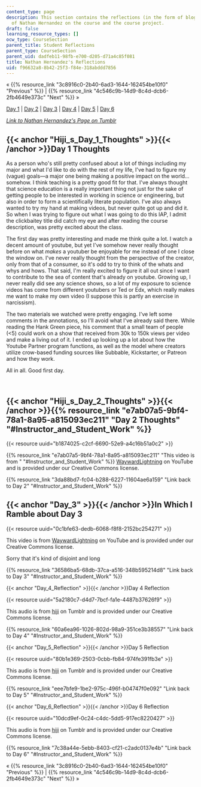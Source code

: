 ```yaml
---
content_type: page
description: This section contains the reflections (in the form of blogs and vlogs)
  of Nathan Hernandez on the course and the course project.
draft: false
learning_resource_types: []
ocw_type: CourseSection
parent_title: Student Reflections
parent_type: CourseSection
parent_uid: dadfeb11-98fb-e700-d205-d71a4c85f081
title: Nathan Hernandez's Reflections
uid: f96632a8-8b42-25f3-f84e-318abddd7856
---
```

« {{% resource_link "3c8916c0-2b40-6ad3-1644-162454be10f0" "Previous" %}} | {{% resource_link "4c546c9b-14d9-8c4d-dcb6-2fb4649e373c" "Next" %}} »

[Day 1](#Hiji_s_Day_1_Thoughts) | [Day 2](#Hiji_s_Day_2_Thoughts) | [Day 3](#Day_3) | [Day 4](#Day_4_Reflection) | [Day 5](#Day_5_Reflection) | [Day 6](#Day_6_Reflection)

[*Link to* *Nathan Hernandez's Page on Tumblr*](http://mit219.tumblr.com/tagged/hiji)

## {{< anchor "Hiji_s_Day_1_Thoughts" >}}{{< /anchor >}}Day 1 Thoughts

As a person who's still pretty confused about a lot of things including my major and what I'd like to do with the rest of my life, I've had to figure my (vague) goals—a major one being making a positive impact on the world…somehow. I think teaching is a pretty good fit for that. I've always thought that science education is a really important thing not just for the sake of getting people to be interested in working in science or engineering, but also in order to form a scientifically literate population. I've also always wanted to try my hand at making videos, but never quite got up and did it. So when I was trying to figure out what I was going to do this IAP, I admit the clickbaitey title did catch my eye and after reading the course description, was pretty excited about the class.

The first day was pretty interesting and made me think quite a lot. I watch a decent amount of youtube, but yet I've somehow never really thought before on what *makes* a youtuber be enjoyable for me instead of one I close the window on. I've never really thought from the perspective of the creator, only from that of a consumer, so it's odd to try to think of the whats and whys and hows. That said, I'm really excited to figure it all out since I want to contribute to the sea of content that's already on youtube. Growing up, I never really did see any science shows, so a lot of my exposure to science videos has come from different youtubers or Ted or Edx, which really makes me want to make my own video (I suppose this is partly an exercise in narcissism).

The two materials we watched were pretty engaging. I've left some comments in the annotations, so I'll avoid what I've already said there. While reading the Hank Green piece, his comment that a small team of people (\<5) could work on a show that received from 30k to 150k views per video and make a living out of it. I ended up looking up a lot about how the Youtube Partner program functions, as well as the model where creators utilize crow-based funding sources like Subbable, Kickstarter, or Patreon and how they work.

All in all. Good first day.

 

## {{< anchor "Hiji_s_Day_2_Thoughts" >}}{{< /anchor >}}{{% resource_link "e7ab07a5-9bf4-78a1-8a95-a815093ec211" "Day 2 Thoughts" "#Instructor_and_Student_Work" %}}

{{< resource uuid="b1874025-c2cf-6690-52e9-a4c16b51a0c2" >}}

{{% resource_link "e7ab07a5-9bf4-78a1-8a95-a815093ec211" "This video is from " "#Instructor_and_Student_Work" %}} [WaywardLightning](https://www.youtube.com/channel/UC1vNk_LtxsFjmerk7_M7HJg) on YouTube and is provided under our Creative Commons license.

{{% resource_link "3da88bd7-fc04-b288-6227-11604ae6a159" "Link back to Day 2" "#Instructor_and_Student_Work" %}}

## {{< anchor "Day_3" >}}{{< /anchor >}}In Which I Ramble about Day 3

{{< resource uuid="0c1bfe63-dedb-6068-f8f8-2152bc254271" >}}

This video is from [WaywardLightning](https://www.youtube.com/channel/UC1vNk_LtxsFjmerk7_M7HJg) on YouTube and is provided under our Creative Commons license.

Sorry that it's kind of disjoint and long

{{% resource_link "36586ba5-68db-37ca-a516-348b595214d8" "Link back to Day 3" "#Instructor_and_Student_Work" %}}

{{< anchor "Day_4_Reflection" >}}{{< /anchor >}}Day 4 Reflection

{{< resource uuid="5a2180c7-d4d7-7bcf-fa1e-4487b37626f9" >}}

This audio is from [hiji](http://mit219.tumblr.com/tagged/hiji) on Tumblr and is provided under our Creative Commons license.

{{% resource_link "60a6ea96-1026-802d-98a9-351ce3b38557" "Link back to Day 4" "#Instructor_and_Student_Work" %}}

{{< anchor "Day_5_Reflection" >}}{{< /anchor >}}Day 5 Reflection

{{< resource uuid="80b1e369-2503-0cbb-fb84-974fe391fb3e" >}}

This audio is from [hiji](http://mit219.tumblr.com/tagged/hiji) on Tumblr and is provided under our Creative Commons license.

{{% resource_link "eee7bfe9-1be2-975c-496f-b04747f0e092" "Link back to Day 5" "#Instructor_and_Student_Work" %}}

{{< anchor "Day_6_Reflection" >}}{{< /anchor >}}Day 6 Reflection

{{< resource uuid="10dcd9ef-0c24-c4dc-5dd5-917ec8220427" >}}

This audio is from [hiji](http://mit219.tumblr.com/tagged/hiji) on Tumblr and is provided under our Creative Commons license.

{{% resource_link "7c38a44e-5ebb-8403-cf21-c2adc0137e4b" "Link back to Day 6" "#Instructor_and_Student_Work" %}}

« {{% resource_link "3c8916c0-2b40-6ad3-1644-162454be10f0" "Previous" %}} | {{% resource_link "4c546c9b-14d9-8c4d-dcb6-2fb4649e373c" "Next" %}} »